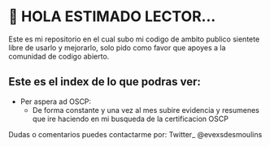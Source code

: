 # 👋 HOLA ESTIMADO LECTOR...

Este es mi repositorio en el cual subo mi codigo de ambito publico sientete libre de usarlo y mejorarlo, solo pido como favor que apoyes a la comunidad de codigo abierto.

## Este es el index de lo que podras ver:

* Per aspera ad OSCP:
    * De forma constante y una vez al mes subire evidencia y resumenes que ire haciendo en mi busqueda de la certificacion OSCP

Dudas o comentarios puedes contactarme por:
Twitter_ @evexsdesmoulins

